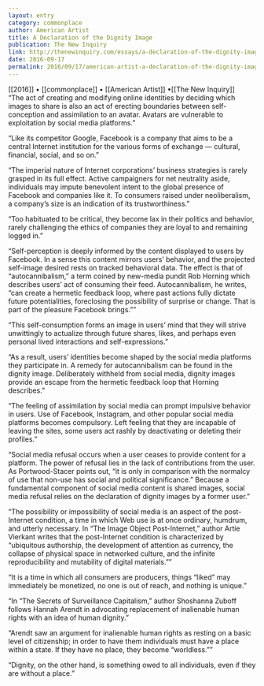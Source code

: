 ```yaml
---
layout: entry
category: commonplace
author: American Artist
title: A Declaration of the Dignity Image
publication: The New Inquiry
link: http://thenewinquiry.com/essays/a-declaration-of-the-dignity-image/
date: 2016-09-17
permalink: 2016/09/17/american-artist-a-declaration-of-the-dignity-image
---
```


[[2016]] • [[commonplace]] • [[American Artist]] •[[The New Inquiry]]
 
“The act of creating and modifying online identities by deciding which images to share is also an act of erecting boundaries between self-conception and assimilation to an avatar. Avatars are vulnerable to exploitation by social media platforms.”

“Like its competitor Google, Facebook is a company that aims to be a central Internet institution for the various forms of exchange — cultural, financial, social, and so on.”

“The imperial nature of Internet corporations’ business strategies is rarely grasped in its full effect. Active campaigners for net neutrality aside, individuals may impute benevolent intent to the global presence of Facebook and companies like it. To consumers raised under neoliberalism, a company’s size is an indication of its trustworthiness.”

“Too habituated to be critical, they become lax in their politics and behavior, rarely challenging the ethics of companies they are loyal to and remaining logged in.”

“Self-perception is deeply informed by the content displayed to users by Facebook. In a sense this content mirrors users’ behavior, and the projected self-image desired rests on tracked behavioral data. The effect is that of “autocannibalism,” a term coined by new-media pundit Rob Horning which describes users’ act of consuming their feed. Autocannibalism, he writes, “can create a hermetic feedback loop, where past actions fully dictate future potentialities, foreclosing the possibility of surprise or change. That is part of the pleasure Facebook brings.””

“This self-consumption forms an image in users’ mind that they will strive unwittingly to actualize through future shares, likes, and perhaps even personal lived interactions and self-expressions.”

“As a result, users’ identities become shaped by the social media platforms they participate in. A remedy for autocannibalism can be found in the dignity image. Deliberately withheld from social media, dignity images provide an escape from the hermetic feedback loop that Horning describes.”

“The feeling of assimilation by social media can prompt impulsive behavior in users. Use of Facebook, Instagram, and other popular social media platforms becomes compulsory. Left feeling that they are incapable of leaving the sites, some users act rashly by deactivating or deleting their profiles.”

“Social media refusal occurs when a user ceases to provide content for a platform. The power of refusal lies in the lack of contributions from the user. As Portwood-Stacer points out, “it is only in comparison with the normalcy of use that non-use has social and political significance.” Because a fundamental component of social media content is shared images, social media refusal relies on the declaration of dignity images by a former user.”

“The possibility or impossibility of social media is an aspect of the post-Internet condition, a time in which Web use is at once ordinary, humdrum, and utterly necessary. In “The Image Object Post-Internet,” author Artie Vierkant writes that the post-Internet condition is characterized by “ubiquitous authorship, the development of attention as currency, the collapse of physical space in networked culture, and the infinite reproducibility and mutability of digital materials.””

“It is a time in which all consumers are producers, things “liked” may immediately be monetized, no one is out of reach, and nothing is unique.”

“In “The Secrets of Surveillance Capitalism,” author Shoshanna Zuboff follows Hannah Arendt in advocating replacement of inalienable human rights with an idea of human dignity.”

“Arendt saw an argument for inalienable human rights as resting on a basic level of citizenship; in order to have them individuals must have a place within a state. If they have no place, they become “worldless.””

“Dignity, on the other hand, is something owed to all individuals, even if they are without a place.”
